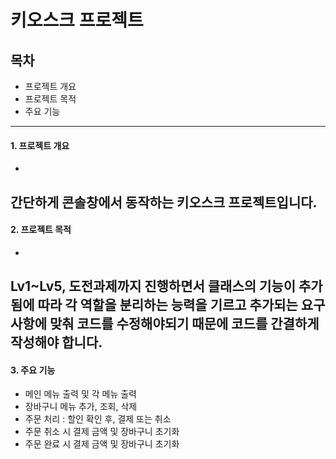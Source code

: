 # 키오스크 프로젝트
## 목차
* 프로젝트 개요
* 프로젝트 목적
* 주요 기능
----
#### 1. 프로젝트 개요
-
간단하게 콘솔창에서 동작하는 키오스크 프로젝트입니다.
----
#### 2. 프로젝트 목적
-
Lv1~Lv5, 도전과제까지 진행하면서 클래스의 기능이 추가됨에 따라 각 역할을 분리하는 능력을 기르고
추가되는 요구사항에 맞춰 코드를 수정해야되기 때문에 코드를 간결하게 작성해야 합니다.
----
#### 3. 주요 기능
* 메인 메뉴 출력 및 각 메뉴 출력
* 장바구니 메뉴 추가, 조회, 삭제
* 주문 처리 : 할인 확인 후, 결제 또는 취소
* 주문 취소 시 결제 금액 및 장바구니 초기화
* 주문 완료 시 결제 금액 및 장바구니 초기화
